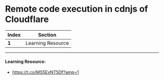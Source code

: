 # Remote code execution in cdnjs of Cloudflare 


Index | Section
--- | ---
**1** | Learning Resource

___


#### Learning Resource: 

* https://t.co/MS5ExNT5Df?amp=1